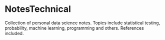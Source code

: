 # NotesTechnical

Collection of personal data science notes. Topics include statistical testing, probability, machine learning, programming and others. References included.
